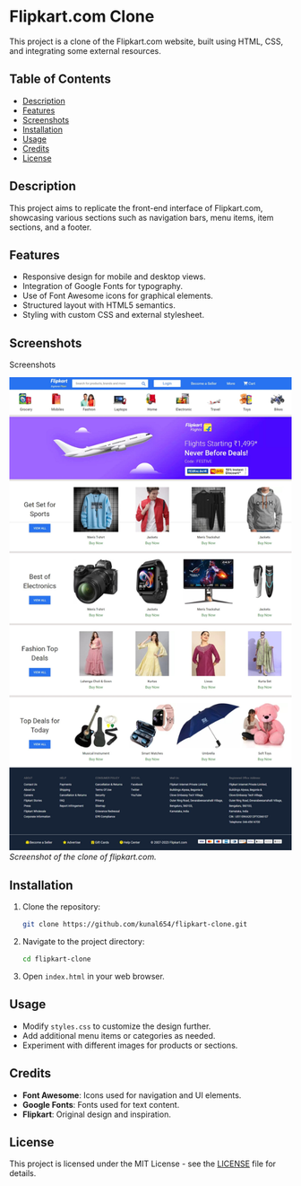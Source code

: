 
# Flipkart.com Clone

This project is a clone of the Flipkart.com website, built using HTML, CSS, and integrating some external resources.

## Table of Contents

- [Description](#description)
- [Features](#features)
- [Screenshots](#screenshots)
- [Installation](#installation)
- [Usage](#usage)
- [Credits](#credits)
- [License](#license)

## Description

This project aims to replicate the front-end interface of Flipkart.com, showcasing various sections such as navigation bars, menu items, item sections, and a footer.

## Features

- Responsive design for mobile and desktop views.
- Integration of Google Fonts for typography.
- Use of Font Awesome icons for graphical elements.
- Structured layout with HTML5 semantics.
- Styling with custom CSS and external stylesheet.

## Screenshots

 Screenshots

![Navbar](screenshot/CLONEFLIPKART.jpeg)
*Screenshot of the  clone of flipkart.com.*

<!-- Add more screenshots as needed -->


## Installation

1. Clone the repository:

   ```bash
   git clone https://github.com/kunal654/flipkart-clone.git
   ```

2. Navigate to the project directory:

   ```bash
   cd flipkart-clone
   ```

3. Open `index.html` in your web browser.

## Usage

- Modify `styles.css` to customize the design further.
- Add additional menu items or categories as needed.
- Experiment with different images for products or sections.

## Credits

- **Font Awesome**: Icons used for navigation and UI elements.
- **Google Fonts**: Fonts used for text content.
- **Flipkart**: Original design and inspiration.

## License

This project is licensed under the MIT License - see the [LICENSE](LICENSE) file for details.
